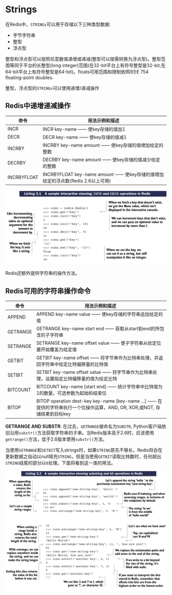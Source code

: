 # Strings

在Redis中，``STRINGs``可以用于存储以下三种类型数据:

* 字节字符串
* 整型
* 浮点型

整型和浮点型可以按照任意数值递增或递减(整型可以按需转换为浮点型)。整型范围等同于平台的长整型(long integer)范围(在32-bit平台上有符号整型是32-bit,在64-bit平台上有符号整型是64-bit)。floats可用范围和限制依照IEEE 754 floating-point doubles.

整型，浮点型的``STRINGs``可以使用递增/递减操作

## Redis中递增递减操作

| 命令 | 用法示例和描述 |
| ---- | -------------- |
| INCR | INCR key-name —— 使key存储的值加1 |
| DECR | DECR key-name —— 使key存储的值减1 |
| INCRBY | INCRBY key-name amount —— 使key存储的值增加给定的整数 |
| DECRBY | DECRBY key-name amount —— 使key存储的值减少给定的整数 |
| INCRBYFLOAT | INCRBYFLOAT key-name amount —— 使key存储的值增加给定的浮点数(Redis 2.6以上可用) |

![](images/3.1-1.png)

Redis还额外提供字符串的操作方法。

## Redis可用的字符串操作命令

| 命令 | 用法示例和描述 |
| ---- | -------------- |
| APPEND | APPEND key-name value —— 使key存储的字符串追加给定的值 |
| GETRANGE | GETRANGE key-name start end —— 获取从start到end的所包含的子字符串 |
| SETRANGE | SETRANGE key-name offset value —— 使子字符串从给定位置开始覆盖为给定值 |
| GETBIT | GETBIT key-name offset —— 将字节串作为比特串处理，并返回字符串中给定比特偏移量的比特值 |
| SETBIT | SETBIT key-name offset value —— 将字节串作为比特串处理，设置指定比特偏移量的值为给定比特 |
| BITCOUNT | BITCOUNT key-name [start end] —— 统计字符串中比特值为1的数量，可选参数为起始和结束位 |
| BITOP | BITOP operation dest-key key-name [key-name ...] —— 在提供的字符串执行一个位操作运算，AND, OR, XOR,或NOT, 存储结果到目标key |

**GETRANGE AND SUBSTR**: 在过去，``GETRANGE``被命名为``SUBSTR``, Python客户端依旧沿用``substr()``方法获取字符串的子串。当Redis版本高于2.6时，应该使用``getrange()``方法，低于2.6版本使用``substr()``方法。

当使用``SETRANGE``和``SETBIT``写入strings时，如果``STRING``原先不够长，Redis将会在更新数据之自动以null填充``STRING``，但是当使用``GETBIT``读取比特数时，任何超出``STRING``结尾的部分以``0``处理。下面将看到这一类的用法。

![](images/3.1-2.png)
![](images/3.1-3.png)
